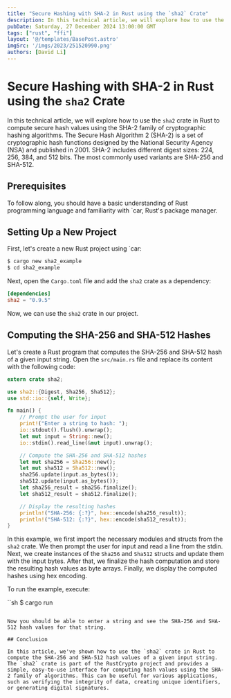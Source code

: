 ```yaml
---
title: "Secure Hashing with SHA-2 in Rust using the `sha2` Crate"
description: In this technical article, we will explore how to use the `sha2` crate in Rust to compute secure hash values using the SHA-2 family of cryptographic hashing algorithms.
pubDate: Saturday, 27 December 2024 13:00:00 GMT
tags: ["rust", "ffi"]
layout: '@/templates/BasePost.astro'
imgSrc: '/imgs/2023/251520990.png'
authors: [David Li]
---
```



# Secure Hashing with SHA-2 in Rust using the `sha2` Crate

In this technical article, we will explore how to use the `sha2` crate in Rust to compute secure hash values using the SHA-2 family of cryptographic hashing algorithms. The Secure Hash Algorithm 2 (SHA-2) is a set of cryptographic hash functions designed by the National Security Agency (NSA) and published in 2001. SHA-2 includes different digest sizes: 224, 256, 384, and 512 bits. The most commonly used variants are SHA-256 and SHA-512.

## Prerequisites

To follow along, you should have a basic understanding of Rust programming language and familiarity with `car, Rust's package manager.

## Setting Up a New Project

First, let's create a new Rust project using `car:

```sh
$ cargo new sha2_example
$ cd sha2_example
```

Next, open the `Cargo.toml` file and add the `sha2` crate as a dependency:

```toml
[dependencies]
sha2 = "0.9.5"
```

Now, we can use the `sha2` crate in our project.

## Computing the SHA-256 and SHA-512 Hashes

Let's create a Rust program that computes the SHA-256 and SHA-512 hash of a given input string. Open the `src/main.rs` file and replace its content with the following code:

```rust
extern crate sha2;

use sha2::{Digest, Sha256, Sha512};
use std::io::{self, Write};

fn main() {
    // Prompt the user for input
    print!("Enter a string to hash: ");
    io::stdout().flush().unwrap();
    let mut input = String::new();
    io::stdin().read_line(&mut input).unwrap();

    // Compute the SHA-256 and SHA-512 hashes
    let mut sha256 = Sha256::new();
    let mut sha512 = Sha512::new();
    sha256.update(input.as_bytes());
    sha512.update(input.as_bytes());
    let sha256_result = sha256.finalize();
    let sha512_result = sha512.finalize();

    // Display the resulting hashes
    println!("SHA-256: {:?}", hex::encode(sha256_result));
    println!("SHA-512: {:?}", hex::encode(sha512_result));
}
```

In this example, we first import the necessary modules and structs from the `sha2` crate. We then prompt the user for input and read a line from the stdin. Next, we create instances of the `Sha256` and `Sha512` structs and update them with the input bytes. After that, we finalize the hash computation and store the resulting hash values as byte arrays. Finally, we display the computed hashes using hex encoding.

To run the example, execute:

``sh
$ cargo run
```

Now you should be able to enter a string and see the SHA-256 and SHA-512 hash values for that string.

## Conclusion

In this article, we've shown how to use the `sha2` crate in Rust to compute the SHA-256 and SHA-512 hash values of a given input string. The `sha2` crate is part of the RustCrypto project and provides a simple, easy-to-use interface for computing hash values using the SHA-2 family of algorithms. This can be useful for various applications, such as verifying the integrity of data, creating unique identifiers, or generating digital signatures.